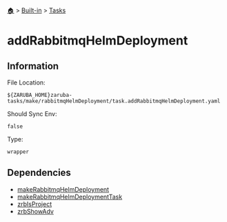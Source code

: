 <!--startTocHeader-->
[🏠](../../README.md) > [Built-in](../README.md) > [Tasks](README.md)
# addRabbitmqHelmDeployment
<!--endTocHeader-->


## Information

File Location:

    ${ZARUBA_HOME}zaruba-tasks/make/rabbitmqHelmDeployment/task.addRabbitmqHelmDeployment.yaml

Should Sync Env:

    false

Type:

    wrapper


## Dependencies

- [makeRabbitmqHelmDeployment](make-rabbitmq-helm-deployment.md)
- [makeRabbitmqHelmDeploymentTask](make-rabbitmq-helm-deployment-task.md)
- [zrbIsProject](zrb-is-project.md)
- [zrbShowAdv](zrb-show-adv.md)



<!--startTocSubtopic-->

<!--endTocSubtopic-->